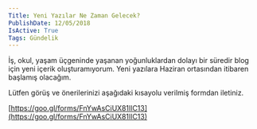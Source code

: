 ```yaml
---
Title: Yeni Yazılar Ne Zaman Gelecek?
PublishDate: 12/05/2018
IsActive: True
Tags: Gündelik
---
```


İş, okul, yaşam üçgeninde yaşanan yoğunluklardan dolayı bir süredir blog için yeni içerik oluşturamıyorum. Yeni yazılara Haziran ortasından itibaren başlamış olacağım. 


 Lütfen görüş ve önerilerinizi aşağıdaki kısayolu verilmiş formdan iletiniz.

[https://goo.gl/forms/FnYwAsCiUX81IlC13](https://goo.gl/forms/FnYwAsCiUX81IlC13)

